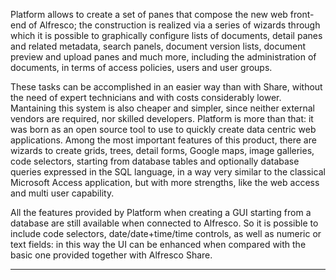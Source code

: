 Platform allows to create a set of panes that compose the new web front-end of Alfresco; the construction is realized via a series of wizards through which it is possible to graphically configure lists of documents, detail panes and related metadata, search panels, document version lists, document preview and upload panes and much more, including the administration of documents, in terms of access policies, users and user groups.


                                    
                                    

These tasks can be accomplished in an easier way than with Share, without the need of expert technicians and with costs considerably lower. Mantaining this system is also cheaper and simpler, since neither external vendors are required, nor skilled developers.
Platform is more than that: it was born as an open source tool to use to quickly create data centric web applications. Among the most important features of this product, there are wizards to create grids, trees, detail forms, Google maps, image galleries, code selectors, starting from database tables and optionally database queries expressed in the SQL language, in a way very similar to the classical Microsoft Access application, but with more strengths, like the web access and multi user capability.


                                    
                                    

All the features provided by Platform when creating a GUI starting from a database are still available when connected to Alfresco. So it is possible to include code selectors, date/date+time/time controls, as well as numeric or text fields: in this way the UI can be enhanced when compared with the basic one provided together with Alfresco Share.
                

---


